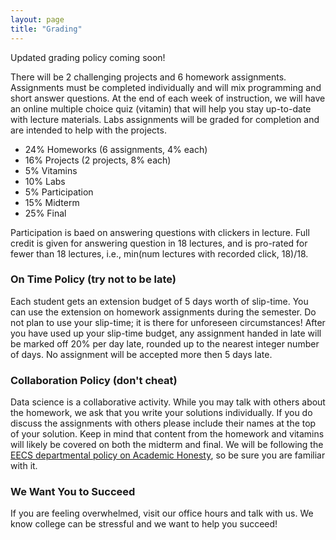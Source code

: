 ```yaml
---
layout: page
title: "Grading"
---
```



Updated grading policy coming soon!

There will be 2 challenging projects and 6 homework assignments.  Assignments must be completed individually and will mix programming and short answer questions.  At the end of each week of instruction, we will have an online multiple choice quiz (vitamin) that will help you stay up-to-date with lecture materials. Labs assignments will be graded for completion and are intended to help with the projects.

* 24% Homeworks (6 assignments, 4% each)
* 16% Projects (2 projects, 8% each)
* 5% Vitamins
* 10% Labs
* 5% Participation
* 15% Midterm
* 25% Final

Participation is baed on answering questions with clickers in lecture.  Full credit is given for answering question in 18 lectures, and is pro-rated for fewer than 18 lectures, i.e., min(num lectures with recorded click, 18)/18.

### On Time Policy (try not to be late)

Each student gets an extension budget of 5 days worth of slip-time.
You can use the extension on homework assignments during the semester.
Do not plan to use your slip-time; it is there for unforeseen circumstances!
After you have used up your slip-time budget, any assignment handed in late will be marked off 20% per day late, rounded up to the nearest integer number of days.
No assignment will be accepted more then 5 days late.


### Collaboration Policy (don't cheat)

Data science is a collaborative activity.
While you may talk with others about the homework, we ask that you write your solutions individually.
If you do discuss the assignments with others please include their names at the top of your solution.
Keep in mind that content from the homework and vitamins will likely be covered on both the midterm and final.
We will be following the [EECS departmental policy on Academic Honesty](https://eecs.berkeley.edu/resources/students/policies#dishonesty), so be sure you are familiar with it.

### We Want You to Succeed

If you are feeling overwhelmed, visit our office hours and talk with us.
We know college can be stressful and we want to help you succeed!


